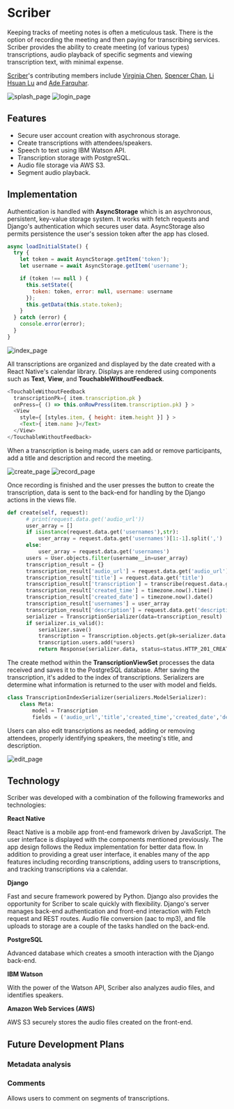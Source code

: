 # Scriber

Keeping tracks of meeting notes is often a meticulous task. There is the option of recording the meeting and then paying for transcribing services. Scriber provides the ability to create meeting (of various types) transcriptions, audio playback of specific segments and viewing transcription text, with minimal expense.

[Scriber][scriber_page]'s contributing members include [Virginia Chen][virginia_git], [Spencer Chan][spencer_git], [Li Hsuan Lu][lihsuan_git] and [Ade Farquhar][ade_git].

[scriber_page]:http://www.scriber.us
[virginia_git]:https://github.com/virginiac32
[spencer_git]:https://github.com/schan1031
[lihsuan_git]:https://github.com/travelingpiano
[ade_git]:https://github.com/ade713

![splash_page](./assets/scriber_splash.jpeg "Splash Page")
![login_page](./assets/Login.gif "Login Action")


## Features

+ Secure user account creation with asychronous storage.
+ Create transcriptions with attendees/speakers.
+ Speech to text using IBM Watson API.
+ Transcription storage with PostgreSQL.
+ Audio file storage via AWS S3.
+ Segment audio playback.

## Implementation

Authentication is handled with **AsyncStorage** which is an asychronous, persistent, key-value storage system. It works with fetch requests and Django's authentication which secures user data. AsyncStorage also permits persistence the user's session token after the app has closed.

```js
async loadInitialState() {
  try {
    let token = await AsyncStorage.getItem('token');
    let username = await AsyncStorage.getItem('username');

    if (token !== null ) {
      this.setState({
        token: token, error: null, username: username
      });
      this.getData(this.state.token);
    }
  } catch (error) {
    console.error(error);
  }
}
```


![index_page](./assets/TranscriptionsIndex_Show.gif "Index Page Gif")


All transcriptions are organized and displayed by the date created with a React Native's calendar library. Displays are rendered using components such as **Text**, **View**, and **TouchableWithoutFeedback**.

```js
<TouchableWithoutFeedback
  transcriptionPk={ item.transcription.pk }
  onPress={ () => this.onRowPress(item.transcription.pk) } >
  <View
    style={ [styles.item, { height: item.height }] } >
    <Text>{ item.name }</Text>
  </View>
</TouchableWithoutFeedback>
```

When a transcription is being made, users can add or remove participants, add a title and description and record the meeting.

![create_page](./assets/create_transcription_page.jpeg "Create Transcription Page")
![record_page](./assets/RecordAudio.gif "Record audio")

Once recording is finished and the user presses the button to create the transcription, data is sent to the back-end for handling by the Django actions in the views file.

```py
def create(self, request):
      # print(request.data.get('audio_url'))
      user_array = []
      if isinstance(request.data.get('usernames'),str):
          user_array = request.data.get('usernames')[1:-1].split(',')
      else:
          user_array = request.data.get('usernames')
      users = User.objects.filter(username__in=user_array)
      transcription_result = {}
      transcription_result['audio_url'] = request.data.get('audio_url')
      transcription_result['title'] = request.data.get('title')
      transcription_result['transcription'] = transcribe(request.data.get('audio_url'),request.data.get('title'))
      transcription_result['created_time'] = timezone.now().time()
      transcription_result['created_date'] = timezone.now().date()
      transcription_result['usernames'] = user_array
      transcription_result['description'] = request.data.get('description')
      serializer = TranscriptionSerializer(data=transcription_result)
      if serializer.is_valid():
          serializer.save()
          transcription = Transcription.objects.get(pk=serializer.data['pk'])
          transcription.users.add(*users)
          return Response(serializer.data, status=status.HTTP_201_CREATED)
```
The create method within the **TranscriptionViewSet** processes the data received and saves it to the PostgreSQL database. After saving the transcription, it's added to the index of transcriptions. Serializers are determine what information is returned to the user with model and fields.

```py
class TranscriptionIndexSerializer(serializers.ModelSerializer):
    class Meta:
        model = Transcription
        fields = ('audio_url','title','created_time','created_date','description','usernames','pk')
```

Users can also edit transcriptions as needed, adding or removing attendees, properly identifying speakers, the meeting's title, and description.

![edit_page](./assets/TranscriptionsEdit.gif "Edit Transcription Page")


## Technology
Scriber was developed with a combination of the following frameworks and technologies:

**React Native**

React Native is a mobile app front-end framework driven by JavaScript.
The user interface is displayed with the components mentioned previously. The app design follows the Redux implementation for better data flow. In addition to providing a great user interface, it enables many of the app features including recording transcriptions, adding users to transcriptions, and tracking transcriptions via a calendar.

**Django**

Fast and secure framework powered by Python. Django also provides the opportunity for Scriber to scale quickly with flexibility. Django's server manages back-end authentication and front-end interaction with Fetch request and REST routes. Audio file conversion (aac to mp3), and file uploads to storage are a couple of the tasks handled on the back-end.

**PostgreSQL**

Advanced database which creates a smooth interaction with the Django back-end.

**IBM Watson**

With the power of the Watson API, Scriber also analyzes audio files, and identifies speakers.

**Amazon Web Services (AWS)**

AWS S3 securely stores the audio files created on the front-end.

## Future Development Plans

### Metadata analysis


### Comments

Allows users to comment on segments of transcriptions.
